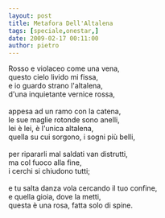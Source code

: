 ```yaml
---
layout: post
title: Metafora Dell'Altalena
tags: [speciale,onestar,]
date: 2009-02-17 00:11:00
author: pietro
---
```

Rosso e violaceo come una vena,<br/>questo cielo livido mi fissa,<br/>e io guardo strano l'altalena,<br/>d'una inquietante vernice rossa,<br/><br/>appesa ad un ramo con la catena,<br/>le sue maglie rotonde sono anelli,<br/>lei è lei, è l'unica altalena,<br/>quella su cui sorgono, i sogni più belli,<br/><br/>per ripararli mal saldati van distrutti,<br/>ma col fuoco alla fine,<br/>i cerchi si chiudono tutti;<br/><br/>e tu salta danza vola cercando il tuo confine,<br/>e quella gioia, dove la metti,<br/>questa è una rosa, fatta solo di spine.
